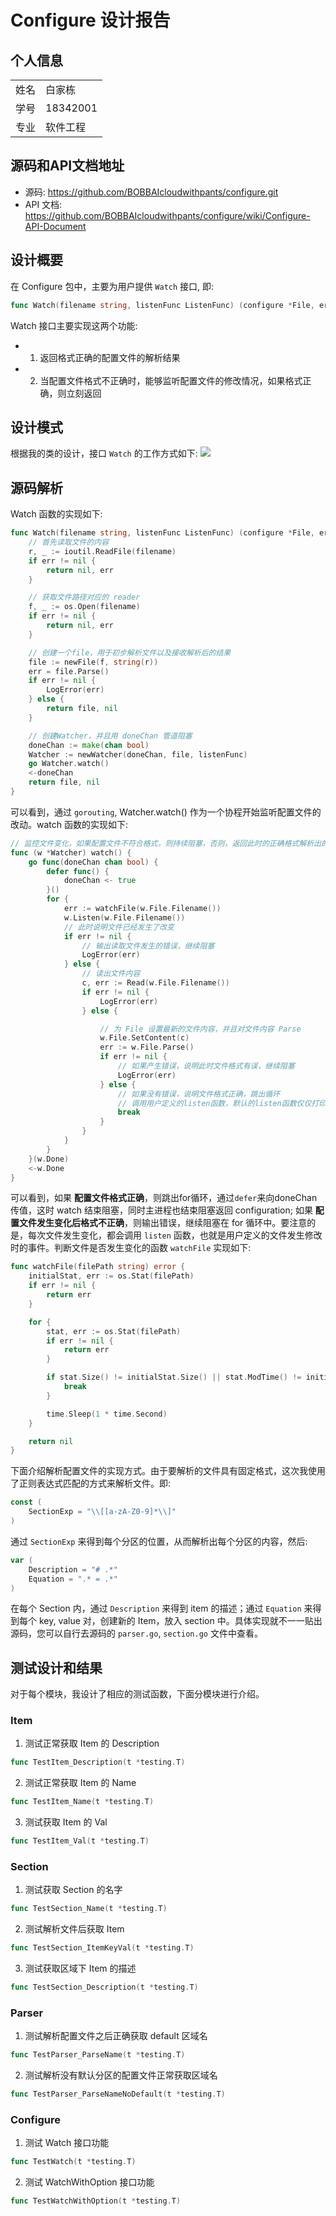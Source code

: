 # Configure 设计报告

## 个人信息
|      |          |
| ---- | -------- |
| 姓名 | 白家栋   |
| 学号 | 18342001 |
| 专业 | 软件工程 |

## 源码和API文档地址
- 源码: https://github.com/BOBBAIcloudwithpants/configure.git
- API 文档: https://github.com/BOBBAIcloudwithpants/configure/wiki/Configure-API-Document

## 设计概要
在 Configure 包中，主要为用户提供 `Watch` 接口, 即:
```go
func Watch(filename string, listenFunc ListenFunc) (configure *File, err error)
```
Watch 接口主要实现这两个功能:
- 1. 返回格式正确的配置文件的解析结果
- 2. 当配置文件格式不正确时，能够监听配置文件的修改情况，如果格式正确，则立刻返回


## 设计模式
根据我的类的设计，接口 `Watch` 的工作方式如下:
![](https://tva1.sinaimg.cn/large/007S8ZIlgy1gjrky3uv51j309h0iyq3z.jpg)

## 源码解析
Watch 函数的实现如下:
```go
func Watch(filename string, listenFunc ListenFunc) (configure *File, err error) {
	// 首先读取文件的内容
	r, _ := ioutil.ReadFile(filename)
	if err != nil {
		return nil, err
	}

	// 获取文件路径对应的 reader
	f, _ := os.Open(filename)
	if err != nil {
		return nil, err
	}

	// 创建一个file，用于初步解析文件以及接收解析后的结果
	file := newFile(f, string(r))
	err = file.Parse()
	if err != nil {
		LogError(err)
	} else {
		return file, nil
	}

	// 创建Watcher，并且用 doneChan 管道阻塞
	doneChan := make(chan bool)
	Watcher := newWatcher(doneChan, file, listenFunc)
	go Watcher.watch()
	<-doneChan
	return file, nil
}
```

可以看到，通过 `gorouting`, Watcher.watch() 作为一个协程开始监听配置文件的改动。watch 函数的实现如下:
```go
// 监控文件变化，如果配置文件不符合格式，则持续阻塞，否则，返回此时的正确格式解析出的配置文件的 key-value pair
func (w *Watcher) watch() {
	go func(doneChan chan bool) {
		defer func() {
			doneChan <- true
		}()
		for {
			err := watchFile(w.File.Filename())
			w.Listen(w.File.Filename())
			// 此时说明文件已经发生了改变
			if err != nil {
				// 输出读取文件发生的错误，继续阻塞
				LogError(err)
			} else {
				// 读出文件内容
				c, err := Read(w.File.Filename())
				if err != nil {
					LogError(err)
				} else {

					// 为 File 设置最新的文件内容，并且对文件内容 Parse
					w.File.SetContent(c)
					err := w.File.Parse()
					if err != nil {
						// 如果产生错误，说明此时文件格式有误，继续阻塞
						LogError(err)
					} else {
						// 如果没有错误，说明文件格式正确，跳出循环
						// 调用用户定义的listen函数，默认的listen函数仅仅打印一个日志
						break
					}
				}
			}
		}
	}(w.Done)
	<-w.Done
}
```
可以看到，如果 **配置文件格式正确**，则跳出for循环，通过`defer`来向doneChan 传值，这时 watch 结束阻塞，同时主进程也结束阻塞返回 configuration; 如果 **配置文件发生变化后格式不正确**，则输出错误，继续阻塞在 for 循环中。要注意的是，每次文件发生变化，都会调用 `listen` 函数，也就是用户定义的文件发生修改时的事件。判断文件是否发生变化的函数 `watchFile` 实现如下:    
```go
func watchFile(filePath string) error {
	initialStat, err := os.Stat(filePath)
	if err != nil {
		return err
	}

	for {
		stat, err := os.Stat(filePath)
		if err != nil {
			return err
		}

		if stat.Size() != initialStat.Size() || stat.ModTime() != initialStat.ModTime() {
			break
		}

		time.Sleep(1 * time.Second)
	}

	return nil
}
```
下面介绍解析配置文件的实现方式。由于要解析的文件具有固定格式，这次我使用了正则表达式匹配的方式来解析文件。即:
```go
const (
	SectionExp = "\\[[a-zA-Z0-9]*\\]"
)
```
通过 `SectionExp` 来得到每个分区的位置，从而解析出每个分区的内容，然后:
```go
var (
	Description = "# .*"
	Equation = ".* = .*"
)
```
在每个 Section 内，通过 `Description` 来得到 item 的描述；通过 `Equation` 来得到每个 key, value 对，创建新的 Item，放入 section 中。具体实现就不一一贴出源码，您可以自行去源码的 `parser.go`, `section.go` 文件中查看。

## 测试设计和结果

对于每个模块，我设计了相应的测试函数，下面分模块进行介绍。    

### Item

1. 测试正常获取 Item 的 Description
```go
func TestItem_Description(t *testing.T)
```

2. 测试正常获取 Item 的 Name
```go
func TestItem_Name(t *testing.T)
```

3. 测试获取 Item 的 Val
```go
func TestItem_Val(t *testing.T)
```

### Section

1. 测试获取 Section 的名字
```go
func TestSection_Name(t *testing.T)
```

2. 测试解析文件后获取 Item
```go
func TestSection_ItemKeyVal(t *testing.T)
```

3. 测试获取区域下 Item 的描述
```go
func TestSection_Description(t *testing.T)
```

### Parser

1. 测试解析配置文件之后正确获取 default 区域名
```go
func TestParser_ParseName(t *testing.T)
```

2. 测试解析没有默认分区的配置文件正常获取区域名
```go
func TestParser_ParseNameNoDefault(t *testing.T)
```


### Configure

1. 测试 Watch 接口功能
```go
func TestWatch(t *testing.T) 
```

2. 测试 WatchWithOption 接口功能
```go
func TestWatchWithOption(t *testing.T)
```


